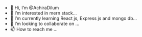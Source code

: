- 👋 Hi, I’m @AchiraDilum
- 👀 I’m interested in mern stack...
- 🌱 I’m currently learning React js, Express js and mongo db...
- 💞️ I’m looking to collaborate on ...
- 📫 How to reach me ...

<!---
AchiraDilum/AchiraDilum is a ✨ special ✨ repository because its `README.md` (this file) appears on your GitHub profile.
You can click the Preview link to take a look at your changes.
--->
